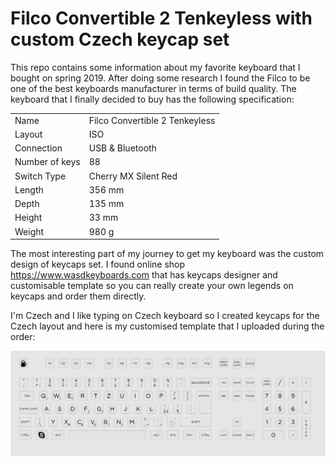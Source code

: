 # Filco Convertible 2 Tenkeyless with custom Czech keycap set
This repo contains some information about my favorite keyboard that I bought on spring 2019.
After doing some research I found the Filco to be one of the best keyboards manufacturer in terms of build quality.
The keyboard that I finally decided to buy has the following specification:

|     |     |
| --- | --- |
| Name | Filco Convertible 2 Tenkeyless |
| Layout | ISO |
| Connection |	USB & Bluetooth |
| Number of keys |	88 |
| Switch Type |	Cherry MX Silent Red |
| Length |		356 mm |
| Depth	 |	135 mm |
| Height |		33 mm |
| Weight |		980 g |

The most interesting part of my journey to get my keyboard was the custom design of keycaps set.
I found online shop https://www.wasdkeyboards.com that has keycaps designer and customisable template so you can really create your own legends on keycaps and order them directly.

I'm Czech and I like typing on Czech keyboard so I created keycaps for the Czech layout and here is my customised template that I uploaded during the order:

![Keycaps](./keycaps.svg)

